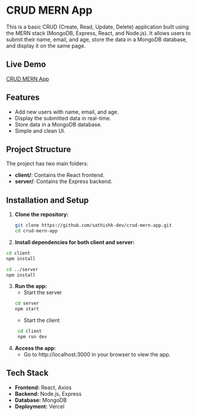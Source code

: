 # CRUD MERN App

This is a basic CRUD (Create, Read, Update, Delete) application built using the MERN stack (MongoDB, Express, React, and Node.js). It allows users to submit their name, email, and age, store the data in a MongoDB database, and display it on the same page.

## Live Demo

[CRUD MERN App](https://crud-mern-app-ebon.vercel.app/)

## Features

- Add new users with name, email, and age.
- Display the submitted data in real-time.
- Store data in a MongoDB database.
- Simple and clean UI.

## Project Structure

The project has two main folders:

- **client/**: Contains the React frontend.
- **server/**: Contains the Express backend.

## Installation and Setup

1. **Clone the repository:**

   ```bash
   git clone https://github.com/sathishk-dev/crud-mern-app.git
   cd crud-mern-app
   ```

2. **Install dependencies for both client and server:**
  ```bash
  cd client
  npm install

  cd ../server
  npm install
  ```
3. **Run the app:**
   - Start the server
   ```bash
   cd server
   npm start
   ```
   - Start the client
   ```bash
    cd client
    npm run dev
   ```
4. **Access the app:**
   - Go to http://localhost:3000 in your browser to view the app.

## Tech Stack

- **Frontend:** React, Axios
- **Backend:** Node.js, Express
- **Database:** MongoDB
- **Deployment:** Vercel

